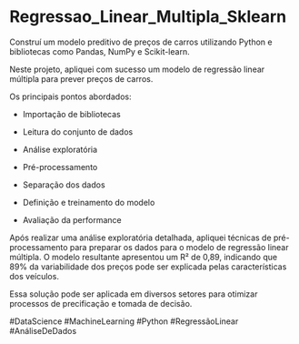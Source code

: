 # Regressao_Linear_Multipla_Sklearn
Construí um modelo preditivo de preços de carros utilizando Python e bibliotecas como Pandas, NumPy e Scikit-learn. 

Neste projeto, apliquei com sucesso um modelo de regressão linear múltipla para prever preços de carros.

Os principais pontos abordados:

- Importação de bibliotecas

- Leitura do conjunto de dados

- Análise exploratória

- Pré-processamento

- Separação dos dados

- Definição e treinamento do modelo

- Avaliação da performance

Após realizar uma análise exploratória detalhada, apliquei técnicas de pré-processamento para preparar os dados para o modelo de regressão linear múltipla. 
O modelo resultante apresentou um R² de 0,89, indicando que 89% da variabilidade dos preços pode ser explicada pelas características dos veículos. 

Essa solução pode ser aplicada em diversos setores para otimizar processos de precificação e tomada de decisão. 

#DataScience #MachineLearning #Python #RegressãoLinear #AnáliseDeDados
